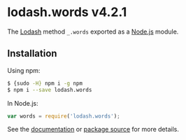 # lodash.words v4.2.1

The [Lodash](https://lodash.com/) method `_.words` exported as a [Node.js](https://nodejs.org/) module.

## Installation

Using npm:
```bash
$ {sudo -H} npm i -g npm
$ npm i --save lodash.words
```

In Node.js:
```js
var words = require('lodash.words');
```

See the [documentation](https://lodash.com/docs#words) or [package source](https://github.com/lodash/lodash/blob/4.2.1-npm-packages/lodash.words) for more details.
